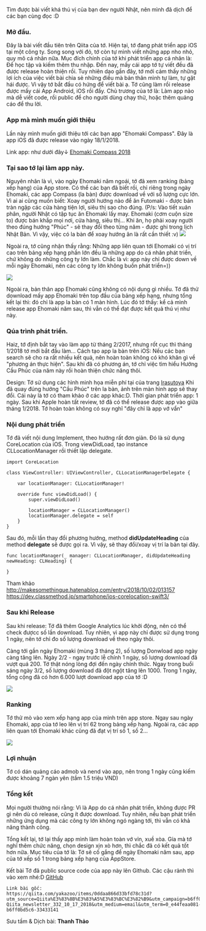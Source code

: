 Tìm được bài viết khá thú vị của bạn dev người Nhật, nên mình đã dịch để các bạn cùng đọc :D

### Mở đầu.

Đây là bài viết đầu tiên trên Qiita của tớ.
Hiện tại, tớ đang phát triển app iOS tại một công ty. Song song với đó, tớ còn tự mình viết những app nho nhỏ, quy mô cá nhân nữa.
Mục đích chính của tớ khi phát triển app cá nhân là: Để học tập và kiếm thêm thu nhập.
Đến nay, mấy cái app tớ tự viết đều đã được release hoàn thiện rồi. Tuy nhiên dạo gần đây, tớ mới cảm thấy những lợi ích của việc viết bài chia sẻ những điều mà bản thân mình tự làm, tự gặt hái được. Vì vậy tớ bắt đầu có hứng để viết bài ạ.
Tớ cũng làm rồi release được mấy cái App Android, iOS rồi đấy. Chủ trương của tớ là: Làm app nào mà dễ viết code, rồi public để cho người dùng chạy thử, hoặc thêm quảng cáo để thu lời.


### App mà mình muốn giới thiệu 

Lần này mình muốn giới thiệu tới các bạn app "Ehomaki Compass".
Đây là app iOS đã được release vào ngày 18/1/2018.

Link app: như dưới đây↓
[Ehomaki Compass 2018](https://itunes.apple.com/jp/app/%E6%81%B5%E6%96%B9%E5%B7%BB%E3%82%B3%E3%83%B3%E3%83%91%E3%82%B9-2018/id1335336786?mt=8)

### Tại sao tớ lại làm app này.

Nguyên nhân là vì, vào ngày Ehomaki năm ngoái, tớ đã xem ranking (bảng xếp hạng) của App store.
Có thể các bạn đã biết rồi, chỉ riêng trong ngày Ehomaki, các app Compass (la bàn) được download về với số lượng cực lớn.
Vì ai ai cũng muốn biết: Xoay người hướng nào để ăn Futomaki - được bán tràn ngập các cửa hàng tiện lợi, siêu thị sao cho đúng.
(P/s: Vào tiết xuân phân, người Nhật có tập tục ăn Ehomaki lấy may. Ehomaki (cơm cuộn size to) được bán khắp mọi nơi, cửa hàng, siêu thị...
Khi ăn, họ phải xoay người theo đúng hướng "Phúc" - sẽ thay đổi theo từng năm - được ghi trong lịch Nhật Bản. Vì vậy, việc có la bàn để xoay hướng ăn là rất cần thiết :v)
![](https://images.viblo.asia/88c5480a-345c-4245-b869-2c7e8a547cea.jpg)

Ngoài ra, tớ cũng nhận thấy rằng: Những app liên quan tới Ehomaki có vị trí cao trên bảng xếp hạng phần lớn đều là những app do cá nhân phát triển, chứ không do những công ty lớn làm. 
Chắc là vì: app này chỉ được down về mỗi ngày Ehomaki, nên các công ty lớn không buồn phát triển=))

![](https://images.viblo.asia/3a1dabfb-0d27-47f0-8c11-5b4c637f8910.jpg)

Ngoài ra, bản thân app Ehomaki cũng không có nội dung gì nhiều.
Tớ đã thử download mấy app Ehomaki trên top đầu của bảng xếp hạng, nhưng tổng kết lại thì: đó chỉ là app la bàn có 1 màn hình.
Lúc đó tớ thấy: kể cả mình release app Ehomaki năm sau, thì vẫn có thể đạt được kết quả thú vị như này.

### Qúa trình phát triển. 
Haiz, tớ định bắt tay vào làm app từ tháng 2/2017, nhưng rốt cục thì tháng 1/2018 tớ mới bắt đầu làm...
Cách tạo app la bàn trên iOS: Nếu các bạn search sẽ cho ra rất nhiều kết quả, nên hoàn toàn không có khó khăn gì về "phương án thực hiện".
Sau khi đã có phương án, tớ chỉ việc tìm hiểu Hướng Cầu Phúc của năm này rồi hoàn thiện chức năng thôi.

Design: Tớ sử dụng các hình minh họa miễn phí tại của trang [Irasutoya](https://www.irasutoya.com/)
Khi đã quay đúng hướng "Cầu Phúc" trên la bàn, ảnh trên màn hình app sẽ thay đổi.
Cái này là tớ có tham khảo ở các app khác:D.
Thời gian phát triển app: 1 ngày. Sau khi Apple hoàn tất review, tớ đã có thể release được app vào giữa tháng 1/2018.
Tớ hoàn toàn không có suy nghĩ "đây chỉ là app vớ vẩn"


### Nội dung phát triển
Tớ đã viết nội dung Implement, theo hướng rất đơn giản.
Đó là sử dụng CoreLocation của iOS.
Trong viewDidLoad, tạo instance CLLocationManager rồi thiết lập delegate.

```
import CoreLocation

class ViewController: UIViewController, CLLocationManagerDelegate {

    var locationManager: CLLocationManager!

    override func viewDidLoad() {
        super.viewDidLoad()

        locationManager = CLLocationManager()
        locationManager.delegate = self
    }
}
```

Sau đó, mỗi lần thay đổi phương hướng, method **didUpdateHeading**  của method **delegate**
 sẽ được gọi ra. Vì vậy, sẽ thay đổi/xoay vị trí la bàn tại đây.

```
func locationManager(_ manager: CLLocationManager, didUpdateHeading newHeading: CLHeading) {

}
```

Tham khảo
http://makesomethingue.hatenablog.com/entry/2018/10/02/013157
https://dev.classmethod.jp/smartphone/ios-corelocation-swift3/

### Sau khi Release

Sau khi release: Tớ đã thêm Google Analytics lúc khởi động, nên có thể check đượcc số lần download. Tuy nhiên, vì app này chỉ được sử dụng trong 1 ngày, nên tớ chỉ đo số lượng download về theo ngày thôi.

Càng tới gần ngày Ehomaki (mùng 3 tháng 2), số lượng Donwload app ngày càng tăng lên. Ngày 2/2 - ngay trước lễ chính 1 ngày, số lượng download đã vượt quá 200.
Tớ thật nóng lòng đợi đến ngày chính thức.
Ngay trong buổi sáng ngày 3/2, số lượng download đã đột ngột tăng lên 1000. 
Trong 1 ngày, tổng cộng đã có hơn 6.000 lượt download app của tớ :D

![](https://images.viblo.asia/9b9775d4-3657-43aa-a6d4-db22a5ff9f97.png)

### Ranking

Tớ thử mò vào xem xếp hạng app của mình trên app store. Ngay sau ngày Ehomaki, app của tớ leo lên vị trí 62 trong bảng xếp hạng.
Ngoài ra, các app liên quan tới Ehomaki khác cũng đã đạt vị trí số 1, số 2...

![](https://images.viblo.asia/f40df29d-0ffd-49eb-9c47-0140a4760fba.png)

### Lợi nhuận

Tớ có dán quảng cáo admob và nend vào app, nên trong 1 ngày cũng kiếm được khoảng 7 ngàn yên (tầm 1.5 triệu VND)

### Tổng kết

Mọi người thường nói rằng: Vì là App do cá nhân phát triển, không được PR gì nên dù có release, cũng ít được download.
Tuy nhiên, nếu bạn phát triển những ứng dụng mà các công ty lớn không ngó ngàng tới, thì vẫn có khả năng thành công.

Tổng kết lại, tớ lại thấy app mình làm hoàn toàn vớ vỉn, xuề xòa. Gía mà tớ nghĩ thêm chức năng, chọn design xịn xò hơn, thì chắc đã có kết quả tốt hơn nữa.
Mục tiêu của tớ là: Tớ sẽ cố gắng để ngày Ehomaki năm sau, app của tớ xếp số 1 trong bảng xếp hạng của AppStore.

Kết bài
Tớ đã public source code của app này lên Github.
Các cậu rảnh thì vào xem nhé:D
[GitHub](https://github.com/yakazu/EhoCompass)

```
Link bài gốc: 
https://qiita.com/yakazoo/items/0ddaa866d33bfd78c31d?utm_source=Qiita%E3%83%8B%E3%83%A5%E3%83%BC%E3%82%B9&utm_campaign=b6ff0bd5c6-Qiita_newsletter_332_10_17_2018&utm_medium=email&utm_term=0_e44feaa081-b6ff0bd5c6-33433141
```

Sưu tầm & Dịch bài: **Thanh Thảo**